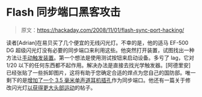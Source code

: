 # Flash 同步端口黑客攻击

> 原文：<https://hackaday.com/2008/11/01/flash-sync-port-hacking/>

读者[Adrian]在易贝买了几个便宜的无线闪光灯。不幸的是，他的适马 EF-500 DG 超级闪光灯没有必要的同步端口来利用这些。他突然打开装置，试图找出一种方法让[手动触发装置](http://www.onsendesigns.com/blog/?p=137 "Sync port - part 1")。第一个想法是使用测试按钮来启动设备。多亏了 lag，它对 1/20 以下的任何东西都不起作用。解决办法是直接去找光学触发器。[阿德里安]已经张贴了一些拆卸图片，这将有助于您确定合适的焊点为您自己的国防部。唯一剩下的是[增加了一个 3.5 毫米单声道耳机插孔](http://www.onsendesigns.com/blog/?p=138 "Sync port - part 2")作为同步端口。他还有一篇关于修改闪光灯[以获得更大头部运动](http://www.onsendesigns.com/blog/?p=139 "Extra head rotation")的帖子。